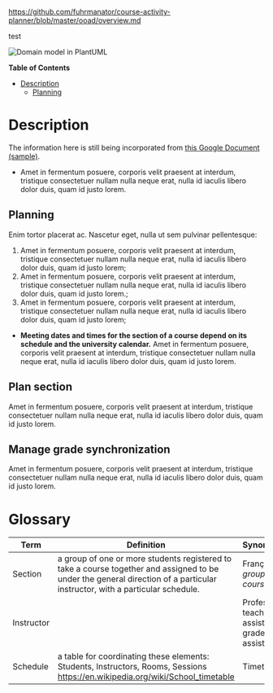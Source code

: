 
https://github.com/fuhrmanator/course-activity-planner/blob/master/ooad/overview.md

test

![Domain model in PlantUML](http://www.plantuml.com/plantuml/png/06qq308p3E2PSgM9tCBUrhQ-a7OtuY4WcYaahWA2qFBgfJVN_hrJsjB5q0othhC3I13Dl92fvucLjsqN_ps9uns9e_ts3PIaVfNu_ZzEkZUgsiogCRZv6NEyJm96nYp0XGlzZgb-ax6sktw1gPtmGcuGu8Lv8A4H0LR-1PL1A-i-0zlhm8MHwMNyzeqzW8ooPpLW5PMcU2fM_JQUCj2ShJ_EpiqjQcyTdbATPfSd2SdzzeUklKnGSfn6yZJKaUZtEF4VYj1dT8NNI1JbCY8Njt_kuCymBme8dnC8wgO82pSgEE8saEBy-vmCzHmHWL4FiRW08QyYuhQt-wFvz0m00)

**Table of Contents**  
- [Description](#description)
  - [Planning](#planning)
    
 # Description
The information here is still being incorporated from [this Google Document (sample)](https://docs.google.com/a/etsmtl.net/document/d/1kHylinKFGfJcrfo8eo-BnmsEkC-JRSLPb2CYKz3oRLY/edit?usp=sharing).
 - Amet in fermentum posuere, corporis velit praesent at interdum, tristique consectetuer nullam nulla neque erat, nulla id iaculis libero dolor duis, quam id justo lorem.
 

## Planning
Enim tortor placerat ac. Nascetur eget, nulla ut sem pulvinar pellentesque: 

 1. Amet in fermentum posuere, corporis velit praesent at interdum, tristique consectetuer nullam nulla neque erat, nulla id iaculis libero dolor duis, quam id justo lorem;
 2. Amet in fermentum posuere, corporis velit praesent at interdum, tristique consectetuer nullam nulla neque erat, nulla id iaculis libero dolor duis, quam id justo lorem.;
 3. Amet in fermentum posuere, corporis velit praesent at interdum, tristique consectetuer nullam nulla neque erat, nulla id iaculis libero dolor duis, quam id justo lorem;

 - **Meeting dates and times for the section of a course depend on its schedule and the university calendar.** Amet in fermentum posuere, corporis velit praesent at interdum, tristique consectetuer nullam nulla neque erat, nulla id iaculis libero dolor duis, quam id justo lorem.

## Plan section
Amet in fermentum posuere, corporis velit praesent at interdum, tristique consectetuer nullam nulla neque erat, nulla id iaculis libero dolor duis, quam id justo lorem. 

## Manage grade synchronization
Amet in fermentum posuere, corporis velit praesent at interdum, tristique consectetuer nullam nulla neque erat, nulla id iaculis libero dolor duis, quam id justo lorem.

 # Glossary
Term | Definition | Synonyms
---- | ---------- | --------
Section | a group of one or more students registered to take a course together and assigned to be under the general direction of a particular instructor, with a particular schedule. | Français : *groupe-cours*
Instructor | | Professor, teaching assistant, grader, lab assistant
Schedule | a table for coordinating these elements: Students, Instructors, Rooms, Sessions https://en.wikipedia.org/wiki/School_timetable | Timetable
